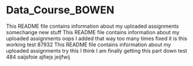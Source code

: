 # Data_Course_BOWEN
This README file contains information about my uploaded assignments
somechange
new stuff
This README file contains information about my uploaded assignments
oops I added that way too many times
fixed it
is this working
test 87932
This README file contains information about my uploaded assignments
try this
I think I am finally getting this part down
test 484
oaijsfoie
ajfiejs
jeijfwij
